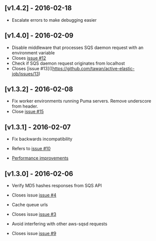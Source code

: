 ## [v1.4.2] - 2016-02-18
- Escalate errors to make debugging easier
## [v1.4.0] - 2016-02-09
- Disable middleware that processes SQS daemon request with an environment variable
 - Closes [issue #12](https://github.com/tawan/active-elastic-job/issues/12)
- Check if SQS daemon request originates from localhost
 - Closes [issue #13]((https://github.com/tawan/active-elastic-job/issues/13)

## [v1.3.2] - 2016-02-08
- Fix worker environments running Puma servers. Remove underscore from header.
 - Close [issue #15](https://github.com/tawan/active-elastic-job/issues/15)
## [v1.3.1] - 2016-02-07

- Fix backwards incompatibility
 - Refers to [issue #10](https://github.com/tawan/active-elastic-job/issues/10)

- [Performance improvements](https://github.com/tawan/active-elastic-job/commit/1f1c72d6d10a3e0c42ad305b29afb1d55fcb2561)

## [v1.3.0] - 2016-02-06

- Verify MD5 hashes responses from SQS API
 - Closes issue [issue #4](https://github.com/tawan/active-elastic-job/issues/4)

- Cache queue urls
 - Closes issue [issue #3](https://github.com/tawan/active-elastic-job/issues/3)

- Avoid interfering with other aws-sqsd requests
 - Closes issue [issue #9](https://github.com/tawan/active-elastic-job/issues/9)
